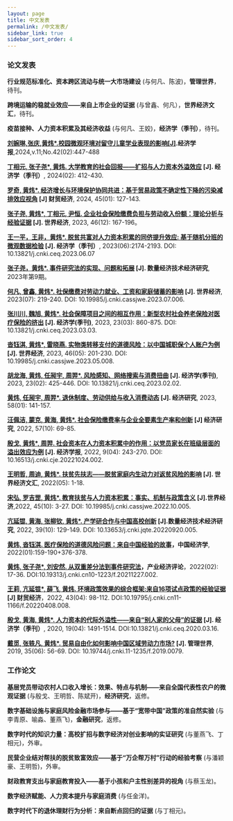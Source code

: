 ```yaml
---
layout: page
title: 中文发表
permalink: /中文发表/
sidebar_link: true
sidebar_sort_order: 4
---
```

 
### 论文发表

**行业规范标准化、资本跨区流动与统一大市场建设** (与何凡、陈波)，**管理世界**，待刊。

**跨境运输的稳就业效应——来自上市企业的证据** (与曾鑫、何凡），**世界经济文汇**，待刊。

**疫苗接种、人力资本积累及其经济收益** (与何凡、王姣)，**经济学（季刊）**，待刊。

**[刘婉琳,张庆,黄炜*.校园微观环境对留守儿童学业表现的影响[J]](https://tsjj.cbpt.cnki.net/WKG/WebPublication/paperDigest.aspx?paperID=19935584-fbcf-46df-82e5-d5c46c0f5f1a#).经济学报**,2024,v.11;No.42(02):447-488

**[丁相元, 张子尧*, 黄炜. 大学教育的社会回报——扩招与人力资本外溢效应](https://nsd.pku.edu.cn/cbw/jjxjk/qkml/535175.htm) [J]. 经济学（季刊）**, 2024(02): 412-430. 

**[罗奇, 黄炜*. 经济增长与环境保护协同共进：基于贸易政策不确定性下降的污染减排效应视角](http://cmjj.ajcass.org/Magazine/Show?ID=90001) [J] 财贸经济**, 2024, 45(01): 127-143.

**[张子尧, 黄炜*, 丁相元, 尹恒. 企业社会保险缴费负担与劳动收入份额：理论分析与经验证据](https://manu30.magtech.com.cn/sjjj/CN/Y2023/V46/I12/167) [J]. 世界经济**, 2023, 46(12): 167-196。

**[王一平，王非，黄炜*. 脱贫共富对人力资本积累的同侪提升效应: 基于随机分班的微观数据检验](https://ceq.ccer.pku.edu.cn/qkml/533569.htm) [J]. 经济学（季刊）**, 2023(06):2174-2193. DOI: 10.13821/j.cnki.ceq.2023.06.07

**[张子尧，黄炜*. 事件研究法的实现、问题和拓展](https://kns.cnki.net/kcms2/article/abstract?v=2Wn7gbiy3W9UfcIiZSb2-kee3j5WtBBWtYHsO3CHvqAAL_qolRKZoaLFBGjtnOcyIajME_mCa4_kZk53V9i047M9y_Aahl6bTfYSVp2ZVDqYFIE_RvFxgMD_YzXvhF2FEJE0qNn_sxI=&uniplatform=NZKPT&flag=copy) [J]. 数量经济技术经济研究**, 2023年第9期。

**[何凡, 曾鑫, 黄炜*. 社保缴费对劳动力就业、工资和家庭储蓄的影响](https://kns.cnki.net/kcms2/article/abstract?v=3uoqIhG8C45S0n9fL2suRadTyEVl2pW9UrhTDCdPD66KV4dpIWh78uWtOOp_uy24-uXlbr83a1LrfVPN3ykkNFiulAZrMDMw&uniplatform=NZKPT&src=copy) [J]. 世界经济**, 2023(07): 219-240. DOI: 10.19985/j.cnki.cassjwe.2023.07.006.

**[张川川, 魏旭, 黄炜*. 社会保障项目之间的相互作用：新型农村社会养老保险对医疗保险的挤出](https://kns.cnki.net/kcms2/article/abstract?v=3uoqIhG8C44YLTlOAiTRKu87-SJxoEJu6LL9TJzd50n7EU_Z-wbXjau52l0MqswamwjXTtR4pl4g1U7VoAh0T_Mdqq6hKURO&uniplatform=NZKPT&src=copy) [J]. 经济学(季刊)**, 2023, 23(03): 860-875. DOI: 10.13821/j.cnki.ceq.2023.03.03.


**[沓钰淇, 黄炜*, 雷晓燕. 实物类转移支付的道德风险：以中国城职保个人账户为例](https://kns.cnki.net/kcms2/article/abstract?v=3uoqIhG8C44YLTlOAiTRKu87-SJxoEJu6LL9TJzd50nl9d-6u-nrqX5usa2xrCb5VDIacA-j6Ot8rpgzS0fBV3lvvOL4kcye&uniplatform=NZKPT&src=copy) [J]. 世界经济**, 2023, 46(05): 201-230. DOI: 10.19985/j.cnki.cassjwe.2023.05.008.


**[胡龙海, 黄炜, 任昶宇, 周羿*. 风险感知、网络搜索与消费扭曲](https://kns.cnki.net/kcms2/article/abstract?v=3uoqIhG8C44YLTlOAiTRKibYlV5Vjs7ioT0BO4yQ4m_mOgeS2ml3UOOcuIGVVes9kDc_ltk-LwlR9maBEUme1ku5Ns94Z_EL&uniplatform=NZKPT&src=copy) [J]. 经济学(季刊)**, 2023, 23(02): 425-446. DOI: 10.13821/j.cnki.ceq.2023.02.02.


**[黄炜, 任昶宇, 周羿*. 退休制度、劳动供给与收入消费动态](https://kns.cnki.net/kcms2/article/abstract?v=3uoqIhG8C44YLTlOAiTRKibYlV5Vjs7ioT0BO4yQ4m_mOgeS2ml3UH49Bw-lXUbWtokU-arDJH7fxnedRN95Ow2rJO3gxqJS&uniplatform=NZKPT&src=copy) [J]. 经济研究**, 2023, 58(01): 141-157.


**[汪佩洁, 蒙克, 黄海, 黄炜*. 社会保险缴费率与企业全要素生产率和创新](https://kns.cnki.net/kcms2/article/abstract?v=3uoqIhG8C44YLTlOAiTRKibYlV5Vjs7ioT0BO4yQ4m_mOgeS2ml3UH49Bw-lXUbWnvNqrKExpLkBiXvcDoatUhsX9X90V6zJ&uniplatform=NZKPT&src=copy) [J] 经济研究**, 2022, 57(10): 69-85. 

**[殷戈, 黄炜*, 周羿. 社会资本在人力资本积累中的作用：以党员家长在班级层面的溢出效应为例](https://kns.cnki.net/kcms2/article/abstract?v=3uoqIhG8C44YLTlOAiTRKibYlV5Vjs7iJTKGjg9uTdeTsOI_ra5_XfH4eCBekfb2RKkVAKnwE7Bp6qzsX11pHBlPRsqkfyQt&uniplatform=NZKPT&src=copy) [J]. 经济学报**, 2022, 9(04): 243-270. DOI: 10.16513/j.cnki.cje.20221024.002.


**[王明哲, 周迪, 黄炜*. 扶贫先扶志——脱贫家庭内生动力对返贫风险的影响](https://kns.cnki.net/kcms2/article/abstract?v=3uoqIhG8C44YLTlOAiTRKibYlV5Vjs7iJTKGjg9uTdeTsOI_ra5_XeQmLF0_xIxAW03rk7SlZxRMZMBKx3l-twWU0VHNiUc1&uniplatform=NZKPT&src=copy) [J]. 世界经济文汇**, 2022(05): 1-18.


**[宋弘, 罗吉罡, 黄炜*. 教育扶贫与人力资本积累：事实、机制与政策含义](https://kns.cnki.net/kcms2/article/abstract?v=3uoqIhG8C44YLTlOAiTRKibYlV5Vjs7iJTKGjg9uTdeTsOI_ra5_XebuR0mk2yJqmzi8zi-XqS_u9uAcym5bYQeqQXOr5srH&uniplatform=NZKPT&src=copy) [J].世界经济**,2022, 45(10): 3-27. DOI: 10.19985/j.cnki.cassjwe.2022.10.005.


**[亢延锟, 黄海, 张柳钦, 黄炜*. 产学研合作与中国高校创新](https://kns.cnki.net/kcms2/article/abstract?v=3uoqIhG8C44YLTlOAiTRKibYlV5Vjs7iJTKGjg9uTdeTsOI_ra5_XbTlpPm3chgMPm2fmus-78lLy4ZMrKKsYxPvJizkGaIt&uniplatform=NZKPT&src=copy) [J].数量经济技术经济研究**, 2022, 39(10): 129-149. DOI: 10.13653/j.cnki.jqte.20220920.005.


**[黄炜, 沓钰淇. 医疗保险的道德风险问题：来自中国经验的故事](https://kns.cnki.net/kcms2/article/abstract?v=3uoqIhG8C44wp2hFvIb_znleNvEqg4RtCv9vPRf2sA-jdv978489j6hLoFZlwBqHSNrwejwD36Mu97saNpuRG_vQPO1Xp0_i&uniplatform=NZKPT&src=copy)，中国经济学**, 2022(01):159-190+376-378.

**[黄炜, 张子尧*, 刘安然. 从双重差分法到事件研究法](https://kns.cnki.net/kcms2/article/abstract?v=3uoqIhG8C44YLTlOAiTRKibYlV5Vjs7iJTKGjg9uTdeTsOI_ra5_Xc4EeitQ1Ezhx5uDCJo8tAYMbRb6xD4tP6ig4bvGRjXM&uniplatform=NZKPT&src=copy)，产业经济评论**，2022(02): 17-36. DOI:10.19313/j.cnki.cn10-1223/f.20211227.002.


**[王莉, 亢延锟*, 薛飞, 黄炜. 环境政策效果的综合框架:来自16项试点政策的经验证据](https://kns.cnki.net/kcms2/article/abstract?v=3uoqIhG8C44YLTlOAiTRKibYlV5Vjs7iJTKGjg9uTdeTsOI_ra5_XXWXVd-XI8dk24m84Mz2caTVdpqIHgn2ZvNbhG6G0LFb&uniplatform=NZKPT&src=copy) [J] 财贸经济**，2022, 43(04): 98-112. DOI:10.19795/j.cnki.cn11-1166/f.20220408.008.

**[殷戈, 黄海, 黄炜*. 人力资本的代际外溢性——来自“别人家的父母”的证据](https://kns.cnki.net/kcms2/article/abstract?v=3uoqIhG8C44YLTlOAiTRKibYlV5Vjs7i8oRR1PAr7RxjuAJk4dHXogPmrkaMGSDnuIt1J-xpdyTkCcKy4-YCaiPZqaB2LuNe&uniplatform=NZKPT&src=copy) [J]. 经济学（季刊）**, 2020, 19(04): 1491-1514. DOI:10.13821/j.cnki.ceq.2020.03.16.

**[戴觅, 张轶凡, 黄炜*. 贸易自由化如何影响中国区域劳动力市场?](https://kns.cnki.net/kcms2/article/abstract?v=3uoqIhG8C44YLTlOAiTRKibYlV5Vjs7iLik5jEcCI09uHa3oBxtWoKD4Gbspm-RRML24jttJ9TdCCfLpy_gz30nHEl8CKi1F&uniplatform=NZKPT&src=copy) [J]. 管理世界**, 2019, 35(06): 56-69. DOI: 10.19744/j.cnki.11-1235/f.2019.0079.


### 工作论文

**基层党员带动农村人口收入增长：效果、特点与机制——来自全国代表性农户的微观证据** (与殷戈、王明哲、陈斌开)，**经济研究**，返修。

**数字基础设施与家庭风险金融市场参与——基于“宽带中国”政策的准自然实验** (与李青原、喻淼、董燕飞)，**金融研究**，返修。

**数字时代的知识力量：高校扩招与数字经济对创业影响的实证研究**  (与董燕飞、丁相元)，外审。

**民营企业结对帮扶的脱贫致富效应——基于“万企帮万村”行动的经验考察** (与潘颖豪、王明哲)，外审。

**财政教育支出与家庭教育投入——基于小孩和户主性别差异的视角** (与蔡玉龙)。

**数字经济赋能、人力资本提升与家庭消费** (与任金洋)。

**数字时代下的退休理财行为分析：来自断点回归的证据**  (与丁相元)。

 